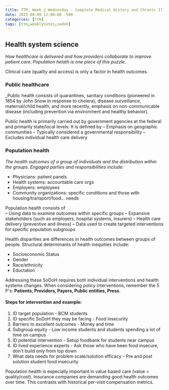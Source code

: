 ```yaml
---
title: TTM, Week 2 Wednesday - Complete Medical History and Chronic Illness
date: 2023-08-09 12:00:00 -500
categories: [ttm]
tags: [ttm,weeklynotes,sodoh]
---
```


## Health system science
 _How healthcare is delivered and how providers collaborate to improve patient care. Population helath is one piece of this puzzle._

Clinical care (quality and access) is only a factor in health outcomes. 

### Public healthcare
_Public health consists of quarantines, sanitary conditions (pioneered in 1854 by John Snow in response to cholera), disease surveillance, maternal/child health, and more recently, emphasis on non-communicable disease (including prevention via environment and healthy behavior).

Public health is primarily carried out by government agencies at the federal and primarily state/local levels. It is defined by
 – Emphasis on geographic communities 
 – Typically considered a governmental responsibility 
 – Excludes individual health care delivery

### Population health
_The health outcomes of a group of individuals and the distribution within the groups. Engaged parties and responsibilities include:_
 - Physicians: patient panels
 - Health systems: accountable care orgs
 - Employers: employees
 - Community organizations: specific conditions and those with housing/transport/food... needs
 
Population health consists of  
 – Using data to examine outcomes within specific groups 
 – Expansive stakeholders (such as employers, hospital systems, insurers) 
 – Health care delivery (preventive and illness)
 – Data used to create targeted interventions for specific population subgroups
 
Health disparities are differences in health outcomes between groups of people. Structural determinants of health inequities include:
 - Socioeconomic Status
 - Gender
 - Race/ethnicity
 - Eductation

Addressing these SoDoH requires both individual interventions and health systems changes. When considering policy interventions, remember the 5 P's: **Patients, Providers, Payers, Public entities, Press**.


#### Steps for intervention and example:
1. ID target population - BCM students
2. ID specific SoDoH they may be facing - Food insecurity
3. Barriers to excellent outcomes - Money and time
4. Subgroup equity - Low income students and students spending a lot of time on campus
5. ID potential intervention - Setup foodbank for students near campus
6. ID lived experience experts - Ask those who have been food insecure, don't build only from top down
7. What data needs for problem scale/solution efficacy - Pre and post solution student food insecurity

Population health is especially important in value based care (value = quality/cost). Insurance companies are demanding good health outcomes over time. This contrasts with historical per-visit compensation metrics.



 